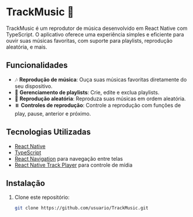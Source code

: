 # TrackMusic 🎵

TrackMusic é um reprodutor de música desenvolvido em React Native com TypeScript. O aplicativo oferece uma experiência simples e eficiente para ouvir suas músicas favoritas, com suporte para playlists, reprodução aleatória, e mais.

## Funcionalidades

- 🎶 **Reprodução de música**: Ouça suas músicas favoritas diretamente do seu dispositivo.
- 📂 **Gerenciamento de playlists**: Crie, edite e exclua playlists.
- 🔀 **Reprodução aleatória**: Reproduza suas músicas em ordem aleatória.
- ⏸️ **Controles de reprodução**: Controle a reprodução com funções de play, pause, anterior e próximo.

## Tecnologias Utilizadas

- [React Native](https://reactnative.dev/)
- [TypeScript](https://www.typescriptlang.org/)
- [React Navigation](https://reactnavigation.org/) para navegação entre telas
- [React Native Track Player](https://github.com/DoubleSymmetry/react-native-track-player) para controle de mídia

## Instalação

1. Clone este repositório:
   ```bash
   git clone https://github.com/usuario/TrackMusic.git
